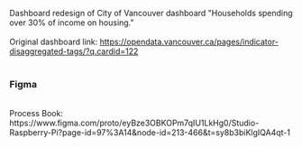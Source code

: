 Dashboard redesign of City of Vancouver dashboard "Households spending over 30% of income on housing." 
<br>
<br>
Original dashboard link: https://opendata.vancouver.ca/pages/indicator-disaggregated-tags/?q.cardid=122
<br>
<br>

<h3>Figma</h3>
<br>
Process Book: https://www.figma.com/proto/eyBze3OBKOPm7qIU1LkHg0/Studio-Raspberry-Pi?page-id=97%3A14&node-id=213-466&t=sy8b3biKlgIQA4qt-1






